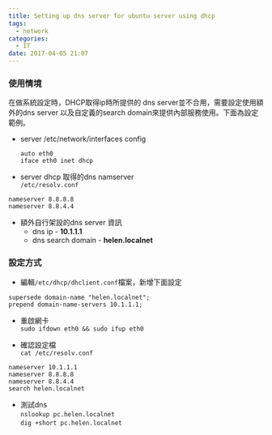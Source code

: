 ```yaml
---
title: Setting up dns server for ubuntu server using dhcp
tags:
  - network
categories:
  - IT
date: 2017-04-05 21:07
---
```


### 使用情境  
在做系統設定時，DHCP取得ip時所提供的 dns server並不合用，需要設定使用額外的dns server 以及自定義的search domain來提供內部服務使用。下面為設定範例。  

- server /etc/network/interfaces config  
  
  ```
  auto eth0
  iface eth0 inet dhcp
  ```
  
- server dhcp 取得的dns namserver  
  `/etc/resolv.conf`  
  
```
nameserver 8.8.8.8
nameserver 8.8.4.4
```
  
- 額外自行架設的dns server 資訊  
  - dns ip - **10.1.1.1**  
  - dns search domain - **helen.localnet**  

### 設定方式  
- 編輯`/etc/dhcp/dhclient.conf`檔案，新增下面設定  
  
```
supersede domain-name "helen.localnet";
prepend domain-name-servers 10.1.1.1;
```
  
- 重啟網卡  
  `sudo ifdown eth0 && sudo ifup eth0`  
  
- 確認設定檔  
  `cat /etc/resolv.conf`  
  
```
nameserver 10.1.1.1
nameserver 8.8.8.8
nameserver 8.8.4.4
search helen.localnet
```
  
- 測試dns   
  `nslookup pc.helen.localnet`  
  `dig +short pc.helen.localnet`  

